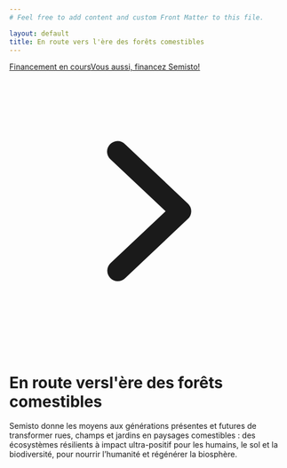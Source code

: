 ```yaml
---
# Feel free to add content and custom Front Matter to this file.

layout: default
title: En route vers l'ère des forêts comestibles
---
```


<div class="relative pb-16 sm:pb-24 lg:pb-0">
    <main class="mx-auto max-w-7xl px-4 sm:mt-24 sm:px-6 lg:mt-0">
        <div class="lg:grid lg:grid-cols-12 lg:gap-8">
            <div class="sm:text-center md:mx-auto md:max-w-2xl lg:col-span-6 lg:text-left">
                <a class="inline-flex items-center rounded-full bg-yellow-500 p-1 pr-2 text-semisto-4 hover:text-gray-900 sm:text-base lg:text-sm xl:text-base" href="/financement"><span class="rounded-full bg-orange-600 px-3 text-sm font-semibold leading-5 text-white hover:text-yellow-200 py-0.5">Financement en cours</span><span class="ml-4 text-sm text-white">Vous aussi, financez Semisto!</span><!--Heroicon name: mini/chevron-right--><svg aria-hidden="true" class="ml-2 h-5 w-5 text-white" fill="currentColor" viewBox="0 0 20 20" xmlns="http://www.w3.org/2000/svg"><path clip-rule="evenodd" d="M7.21 14.77a.75.75 0 01.02-1.06L11.168 10 7.23 6.29a.75.75 0 111.04-1.08l4.5 4.25a.75.75 0 010 1.08l-4.5 4.25a.75.75 0 01-1.06-.02z" fill-rule="evenodd"></path></svg></a>
                <h1><span class="mt-4 block text-4xl bg-clip-text text-transparent bg-gradient-to-r from-semisto-3 to-semisto-4 font-bold font-serif tracking-tight sm:text-center lg:text-left sm:text-5xl xl:text-5xl"><span class="block">En route vers</span><span class="block">l'ère des forêts comestibles</span></span>
                </h1>
                <p class="mt-3 text-base text-gray-500 sm:mt-5 sm:text-xl lg:text-lg xl:text-xl">Semisto donne les moyens aux générations présentes et futures de transformer rues, champs et jardins en paysages comestibles : <span class="bg-yellow-200 font-bold">des écosystèmes résilients à impact ultra-positif pour les humains, le sol et la biodiversité, pour nourrir l’humanité et régénérer la biosphère.</span></p>
                <!--div class="mt-8 sm:mx-auto sm:max-w-lg sm:text-center lg:mx-0 lg:text-left">
                    <p class="text-base font-medium text-gray-900">Nos formations démarreront en 2023. Envie d'en savoir plus? Inscrivez-vous pour que nous vous tenions au courant.</p>
                    <form class="mt-3 sm:flex" action="https://api.staticforms.xyz/submit" method="post">
                        <input type="hidden" name="accessKey" value="d664529f-04ad-4795-8432-7f2a4eee4349">
                        
                        <label class="sr-only" for="waitlist-email">Adresse email</label>
                        <input id="waitlist-email" required="required" autocomplete="email" placeholder="Mon adresse email" class="block w-full rounded-md border-gray-300 py-3 text-base placeholder-gray-500 shadow-sm focus:border-indigo-500 focus:ring-indigo-500 sm:flex-1" type="text" name="email" id="waitlist-email">
                        
                        <input type="text" name="honeypot" style="display: none;"> 
                        <input type="hidden" name="$waitlist" value="formations-2023">
                        <input type="hidden" name="replyTo" value="@">
                        <input type="hidden" name="redirectTo" value="https://www.semisto.org/confirmation-liste-d-attente">
                        <button class="btn-primary mt-3 sm:mt-0 sm:ml-3" type="submit">Tenez-moi au courant</button>
                    </form>

                    <p class="mt-3 text-sm text-gray-500">Nous prenons soin de vos données. Consultez notre <a class="font-medium text-gray-500 underline" href="{{ '/vie-privee' | relative_url }}">charte de respect de la vie privée</a></p>
                </div-->
            </div>
            <div class="relative mt-12 sm:mx-auto sm:max-w-lg lg:col-span-6 lg:mx-0 lg:mt-0 lg:flex lg:max-w-none lg:items-center">
                <!--svg aria-hidden="true" class="absolute top-0 origin-top -translate-y-8 scale-75 transform sm:scale-100 lg:hidden left-1/2 -translate-x-1/2" fill="none" height="784" viewBox="0 0 640 784" width="640"><defs><pattern height="20" id="4f4f415c-a0e9-44c2-9601-6ded5a34a13e" patternUnits="userSpaceOnUse" width="20" x="118" y="0"><rect class="text-gray-200" fill="currentColor" height="4" width="4" x="0" y="0"></rect></pattern></defs><rect class="text-gray-50" fill="currentColor" height="640" width="640" y="72"></rect><rect fill="url(#4f4f415c-a0e9-44c2-9601-6ded5a34a13e)" height="784" width="404" x="118"></rect></svg-->
                <!--img src="{{ 'images/bienvenue.png' | relative_url }}" class="relative block w-full mx-auto lg:max-w-md" alt="Semisto - forêts comestibles, forêts-jardins, Ecosystèmes comestibles"-->
                <!--div class="relative mx-auto w-full rounded-lg shadow-lg lg:max-w-md">
                    <button class="relative block w-full overflow-hidden rounded-lg bg-white focus:outline-none focus:ring-2 focus:ring-indigo-500 focus:ring-offset-2" type="button">
                        <span class="sr-only">Consultez notre vidéo pour en savoir plus</span>
                        <img alt="" class="w-full" src="https://images.unsplash.com/photo-1597175587534-f8c5307f9c0a?ixlib=rb-1.2.1&amp;auto=format&amp;fit=crop&amp;w=1350&amp;q=80">
                        <span aria-hidden="true" class="absolute inset-0 flex h-full w-full items-center justify-center">
                            <svg class="h-20 w-20 text-indigo-500" fill="currentColor" viewBox="0 0 84 84">
                                <circle cx="42" cy="42" fill="white" opacity="0.9" r="42"></circle>
                                <path d="M55.5039 40.3359L37.1094 28.0729C35.7803 27.1869 34 28.1396 34 29.737V54.263C34 55.8604 35.7803 56.8131 37.1094 55.9271L55.5038 43.6641C56.6913 42.8725 56.6913 41.1275 55.5039 40.3359Z"></path>
                            </svg>
                        </span>
                    </button>
                </div-->
            </div>
        </div>
    </main>
</div>

<div class="relative overflow-hidden bg-white pt-16">
    <div class="relative">
        <div class="lg:mx-auto lg:grid lg:max-w-7xl lg:grid-flow-col-dense lg:grid-cols-2 lg:gap-24 lg:px-8">
            <div class="mx-auto max-w-xl px-4 sm:px-6 lg:mx-0 lg:max-w-none lg:py-16 lg:px-0">
                <div>
                    <div class="mt-6">
                        <h2>Formations 🧑🏽‍🏫</h2>
                        <p class="mt-4 text-lg text-gray-500">Apprendre à <strong>faire naitre votre forêt-jardin et à l'entretenir</strong> jusqu'à ce qu'elle vous apporte ses plus belles récoltes. Ou <strong>apprendre un nouveau métier</strong> et devenir concepteur de paysages comestibles!</p>
                        <div class="mt-6"><a class="btn-primary" href="{{ '/formations' | relative_url }}">Nos formations 2023-2024</a></div>
                    </div>
                </div>
            </div>
            <div class="mt-12 sm:mt-16 lg:mt-0">
                <div class="-mr-48 pl-4 sm:pl-6 md:-mr-16 lg:relative lg:m-0 lg:h-full lg:px-0"><img alt="" class="w-full rounded-2xl shadow-xl lg:absolute lg:right-0 lg:h-full lg:w-auto lg:max-w-none" src="{{ 'images/pastels/pastel-fraises.jpg' | relative_url }}"></div>
            </div>
        </div>
    </div>
    <div class="mt-16">
        <div class="lg:mx-auto lg:grid lg:max-w-7xl lg:grid-flow-col-dense lg:grid-cols-2 lg:gap-24 lg:px-8">
            <div class="mx-auto max-w-xl px-4 sm:px-6 lg:col-start-2 lg:mx-0 lg:max-w-none lg:py-32 lg:px-0">
                <div>
                    <div class="mt-6">
                        <h2 class="text-5xl tracking-tight font-serif text-gray-900">Bureau d'études 👩‍🎨</h2>
                        <p class="mt-4 text-lg text-gray-500">Nous concevons <strong>en équipe</strong> des forêts-jardins et paysages comestibles qui respectent votre vision, qui regénèrent la biosphère et vous reconnectent à la nature.</p>
                        <div class="mt-6"><a class="btn-primary" href="/poles/design-jardins-forets">Le bureau d'études</a></div>
                    </div>
                </div>
            </div>
            <div class="mt-12 sm:mt-16 lg:mt-0">
                <div class="-mr-48 pl-4 sm:pl-6 md:-mr-16 lg:relative lg:m-0 lg:h-full lg:px-0"><img alt="" class="w-full rounded-2xl shadow-xl lg:absolute lg:right-0 lg:h-full lg:w-auto lg:max-w-none" src="{{ 'images/pastels/pastel-vigne.jpg' | relative_url }}"></div>
            </div>
        </div>
    </div>
    <div class="relative mt-16">
        <div class="lg:mx-auto lg:grid lg:max-w-7xl lg:grid-flow-col-dense lg:grid-cols-2 lg:gap-24 lg:px-8">
            <div class="mx-auto max-w-xl px-4 sm:px-6 lg:mx-0 lg:max-w-none lg:py-16 lg:px-0">
                <div>
                    <div class="mt-6">
                        <h2 class="text-5xl tracking-tight font-serif text-gray-900">Food Forest Heroes 🦸‍♂️</h2>
                        <p class="mt-4 text-lg text-gray-500">Nous plantons joyeusement <strong>des forêts nourricières dans votre entreprise</strong> et nous célébrons nos chantiers réunis sous le Chapiteau des Food Forest Heroes, tissant du lien au sein de vos équipes, avec vos clients et partenaires.</p>
                        <div class="mt-6"><a class="btn-primary" href="/poles/food-forest-heroes">WAW! Je découvre</a></div>
                    </div>
                </div>
            </div>
            <div class="mt-12 sm:mt-16 lg:mt-0">
                <div class="-mr-48 pl-4 sm:pl-6 md:-mr-16 lg:relative lg:m-0 lg:h-full lg:px-0"><img alt="" class="w-full rounded-2xl shadow-xl lg:absolute lg:right-0 lg:h-full lg:w-auto lg:max-w-none" src="{{ 'images/pastels/pastel-lierre.jpg' | relative_url }}"></div>
            </div>
        </div>
    </div>
    <div class="mt-16">
        <div class="lg:mx-auto lg:grid lg:max-w-7xl lg:grid-flow-col-dense lg:grid-cols-2 lg:gap-24 lg:px-8">
            <div class="mx-auto max-w-xl px-4 sm:px-6 lg:col-start-2 lg:mx-0 lg:max-w-none lg:py-32 lg:px-0">
                <div>
                    <div class="mt-6">
                        <h2 class="text-5xl font-serif tracking-tight text-gray-900">Chasseurs de plants 🕵🏻‍♂️</h2>
                        <p class="mt-4 text-lg text-gray-500">Votre liste de plantes est prête? Nous nous chargeons de <strong>réunir des plants de qualité</strong> et nous vous les livrons au meilleur moment pour que vous profitiez du meilleur moment (avant les récoltes!), la naissance de votre forêt-jardin.</p>
                        <div class="mt-6"><a class="btn-primary" href="/poles/chasseur-de-plants">Let's go hunting!</a></div>
                    </div>
                </div>
            </div>
            <div class="mt-12 sm:mt-16 lg:mt-0">
                <div class="-mr-48 pl-4 sm:pl-6 md:-mr-16 lg:relative lg:m-0 lg:h-full lg:px-0"><img alt="" class="w-full rounded-2xl shadow-xl lg:absolute lg:right-0 lg:h-full lg:w-auto lg:max-w-none" src="{{ 'images/pastels/pastel-abricots.jpg' | relative_url }}"></div>
            </div>
        </div>
    </div>
</div>
